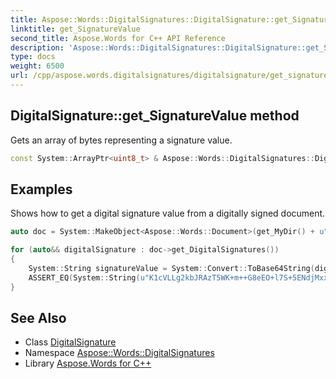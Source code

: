 ```yaml
---
title: Aspose::Words::DigitalSignatures::DigitalSignature::get_SignatureValue method
linktitle: get_SignatureValue
second_title: Aspose.Words for C++ API Reference
description: 'Aspose::Words::DigitalSignatures::DigitalSignature::get_SignatureValue method. Gets an array of bytes representing a signature value in C++.'
type: docs
weight: 6500
url: /cpp/aspose.words.digitalsignatures/digitalsignature/get_signaturevalue/
---
```

## DigitalSignature::get_SignatureValue method


Gets an array of bytes representing a signature value.

```cpp
const System::ArrayPtr<uint8_t> & Aspose::Words::DigitalSignatures::DigitalSignature::get_SignatureValue() const
```


## Examples



Shows how to get a digital signature value from a digitally signed document. 
```cpp
auto doc = System::MakeObject<Aspose::Words::Document>(get_MyDir() + u"Digitally signed.docx");

for (auto&& digitalSignature : doc->get_DigitalSignatures())
{
    System::String signatureValue = System::Convert::ToBase64String(digitalSignature->get_SignatureValue());
    ASSERT_EQ(System::String(u"K1cVLLg2kbJRAzT5WK+m++G8eEO+l7S+5ENdjMxxTXkFzGUfvwxREuJdSFj9AbD") + u"MhnGvDURv9KEhC25DDF1al8NRVR71TF3CjHVZXpYu7edQS5/yLw/k5CiFZzCp1+MmhOdYPcVO+Fm" + u"+9fKr2iNLeyYB+fgEeZHfTqTFM2WwAqo=", signatureValue);
}
```

## See Also

* Class [DigitalSignature](../)
* Namespace [Aspose::Words::DigitalSignatures](../../)
* Library [Aspose.Words for C++](../../../)
